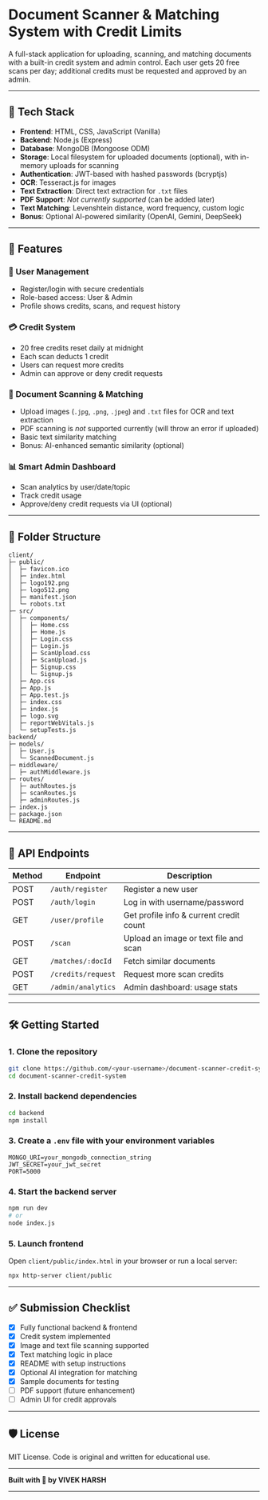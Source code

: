 # Document Scanner & Matching System with Credit Limits

A full-stack application for uploading, scanning, and matching documents with a built-in credit system and admin control. Each user gets 20 free scans per day; additional credits must be requested and approved by an admin.

---

## 🔧 Tech Stack

* **Frontend**: HTML, CSS, JavaScript (Vanilla)
* **Backend**: Node.js (Express)
* **Database**: MongoDB (Mongoose ODM)
* **Storage**: Local filesystem for uploaded documents (optional), with in-memory uploads for scanning
* **Authentication**: JWT-based with hashed passwords (bcryptjs)
* **OCR**: Tesseract.js for images
* **Text Extraction**: Direct text extraction for `.txt` files
* **PDF Support**: *Not currently supported* (can be added later)
* **Text Matching**: Levenshtein distance, word frequency, custom logic
* **Bonus**: Optional AI-powered similarity (OpenAI, Gemini, DeepSeek)

---

## 🚀 Features

### 👤 User Management

* Register/login with secure credentials
* Role-based access: User & Admin
* Profile shows credits, scans, and request history

### 💳 Credit System

* 20 free credits reset daily at midnight
* Each scan deducts 1 credit
* Users can request more credits
* Admin can approve or deny credit requests

### 📄 Document Scanning & Matching

* Upload images (`.jpg`, `.png`, `.jpeg`) and `.txt` files for OCR and text extraction
* PDF scanning is *not* supported currently (will throw an error if uploaded)
* Basic text similarity matching
* Bonus: AI-enhanced semantic similarity (optional)

### 📊 Smart Admin Dashboard

* Scan analytics by user/date/topic
* Track credit usage
* Approve/deny credit requests via UI (optional)

---

## 📁 Folder Structure

```
client/
├─ public/
│  ├─ favicon.ico
│  ├─ index.html
│  ├─ logo192.png
│  ├─ logo512.png
│  ├─ manifest.json
│  └─ robots.txt
├─ src/
│  ├─ components/
│  │  ├─ Home.css
│  │  ├─ Home.js
│  │  ├─ Login.css
│  │  ├─ Login.js
│  │  ├─ ScanUpload.css
│  │  ├─ ScanUpload.js
│  │  ├─ Signup.css
│  │  └─ Signup.js
│  ├─ App.css
│  ├─ App.js
│  ├─ App.test.js
│  ├─ index.css
│  ├─ index.js
│  ├─ logo.svg
│  ├─ reportWebVitals.js
│  └─ setupTests.js
backend/
├─ models/
│  ├─ User.js
│  └─ ScannedDocument.js
├─ middleware/
│  ├─ authMiddleware.js
├─ routes/
│  ├─ authRoutes.js
│  ├─ scanRoutes.js
│  ├─ adminRoutes.js
├─ index.js
├─ package.json
└─ README.md
```

---

## 📡 API Endpoints

| Method | Endpoint           | Description                             |
| ------ | ------------------ | --------------------------------------- |
| POST   | `/auth/register`   | Register a new user                     |
| POST   | `/auth/login`      | Log in with username/password           |
| GET    | `/user/profile`    | Get profile info & current credit count |
| POST   | `/scan`            | Upload an image or text file and scan   |
| GET    | `/matches/:docId`  | Fetch similar documents                 |
| POST   | `/credits/request` | Request more scan credits               |
| GET    | `/admin/analytics` | Admin dashboard: usage stats            |

---

## 🛠️ Getting Started

### 1. Clone the repository

```bash
git clone https://github.com/<your-username>/document-scanner-credit-system.git
cd document-scanner-credit-system
```

### 2. Install backend dependencies

```bash
cd backend
npm install
```

### 3. Create a `.env` file with your environment variables

```
MONGO_URI=your_mongodb_connection_string
JWT_SECRET=your_jwt_secret
PORT=5000
```

### 4. Start the backend server

```bash
npm run dev
# or
node index.js
```

### 5. Launch frontend

Open `client/public/index.html` in your browser or run a local server:

```bash
npx http-server client/public
```

---

## ✅ Submission Checklist

* [x] Fully functional backend & frontend
* [x] Credit system implemented
* [x] Image and text file scanning supported
* [x] Text matching logic in place
* [x] README with setup instructions
* [x] Optional AI integration for matching
* [x] Sample documents for testing
* [ ] PDF support (future enhancement)
* [ ] Admin UI for credit approvals

---

## 🛡️ License

MIT License. Code is original and written for educational use.

---

**Built with 💙 by VIVEK HARSH**

---
